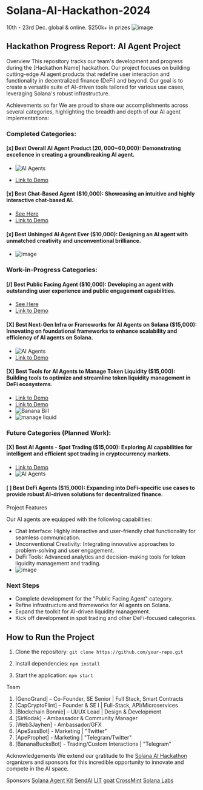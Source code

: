 # Solana-AI-Hackathon-2024
10th - 23rd Dec. global &amp; online. $250k+ in prizes
![image](https://github.com/apeoutmeme/Solana-AI-Hackathon-2024/blob/7c575c348a12740ec8934270bee9d322974de56f/Hackathon-2025-Solana-assets/hackathon.png?raw=true)

## Hackathon Progress Report: AI Agent Project
Overview
This repository tracks our team's development and progress during the [Hackathon Name] hackathon. Our project focuses on building cutting-edge AI agent products that redefine user interaction and functionality in decentralized finance (DeFi) and beyond. Our goal is to create a versatile suite of AI-driven tools tailored for various use cases, leveraging Solana's robust infrastructure.

Achievements so far
We are proud to share our accomplishments across several categories, highlighting the breadth and depth of our AI agent implementations:

### Completed Categories:
#### [x] Best Overall AI Agent Product ($20,000-$60,000): Demonstrating excellence in creating a groundbreaking AI agent.
- ![AI Agents](https://github.com/apeoutmeme/resources/blob/main/assets/Hackathon-2025-Solana-assets/AIAgents.png?raw=true)

- [Link to Demo](https://youtu.be/5nlNK3FHvws)

#### [x] Best Chat-Based Agent ($10,000): Showcasing an intuitive and highly interactive chat-based AI.

- [See Here](https://github.com/apeoutmeme/Solana-AI-Hackathon-2024/blob/main/ApeDefiNavigator.md)
- [Link to Demo](https://youtu.be/5nlNK3FHvws)

#### [x] Best Unhinged AI Agent Ever ($10,000): Designing an AI agent with unmatched creativity and unconventional brilliance.
- ![image](https://github.com/apeoutmeme/Solana-AI-Hackathon-2024/blob/7c575c348a12740ec8934270bee9d322974de56f/Hackathon-2025-Solana-assets/apeSass.png?raw=true)

### Work-in-Progress Categories:
#### [/] Best Public Facing Agent ($10,000): Developing an agent with outstanding user experience and public engagement capabilities.

- [See Here](https://github.com/apeoutmeme/Solana-AI-Hackathon-2024/blob/main/ApeDefiNavigator.md)
- [Link to Demo](https://youtube.com/shorts/8P6By6ho9YU?feature=share)

#### [X] Best Next-Gen Infra or Frameworks for AI Agents on Solana ($15,000): Innovating on foundational frameworks to enhance scalability and efficiency of AI agents on Solana.
- ![AI Agents](https://github.com/apeoutmeme/resources/blob/main/assets/Hackathon-2025-Solana-assets/apemind1.png?raw=true)
- [Link to Demo](https://youtube.com/shorts/8P6By6ho9YU?feature=share)


#### [X] Best Tools for AI Agents to Manage Token Liquidity ($15,000): Building tools to optimize and streamline token liquidity management in DeFi ecosystems.
- [Link to Demo](https://youtube.com/shorts/6oPZoRMNzk4?feature=share)
- [Link to Demo](https://youtube.com/shorts/6UoK2ZHq78M?feature=share)
- ![Banana Bill](https://github.com/apeoutmeme/resources/blob/main/assets/Hackathon-2025-Solana-assets/bb.png?raw=true)
- ![manage liquid](https://github.com/apeoutmeme/resources/blob/main/assets/Hackathon-2025-Solana-assets/manageliquid.png?raw=true)

### Future Categories (Planned Work):
#### [X] Best AI Agents - Spot Trading ($15,000): Exploring AI capabilities for intelligent and efficient spot trading in cryptocurrency markets.
- [Link to Demo](https://youtube.com/shorts/pLLQ42dHaHs?feature=share)
- ![AI Agents](https://github.com/apeoutmeme/resources/blob/main/assets/Hackathon-2025-Solana-assets/auto-tp.png?raw=true)


#### [ ] Best DeFi Agents ($15,000): Expanding into DeFi-specific use cases to provide robust AI-driven solutions for decentralized finance.
Project Features



Our AI agents are equipped with the following capabilities:

- Chat Interface: Highly interactive and user-friendly chat functionality for seamless communication.
- Unconventional Creativity: Integrating innovative approaches to problem-solving and user engagement.
- DeFi Tools: Advanced analytics and decision-making tools for token liquidity management and trading.
- ![image](https://github.com/apeoutmeme/resources/blob/main/assets/Hackathon-2025-Solana-assets/code-snip.png?raw=true)

### Next Steps
- Complete development for the "Public Facing Agent" category.
- Refine infrastructure and frameworks for AI agents on Solana.
- Expand the toolkit for AI-driven liquidity management.
- Kick off development in spot trading and other DeFi-focused categories.



## How to Run the Project
1. Clone the repository:
`git clone https://github.com/your-repo.git`

2. Install dependencies:
`npm install`

3. Start the application:
`npm start`

Team
1. [GenoGrand] – Co-Founder, SE Senior | Full Stack, Smart Contracts
2. [CapCryptoFlint] – Founder & SE I | Full-Stack, API/Microservices
3. [Blockchain Bonnie] – UI/UX Lead | Design & Development
4. [SirKodak] - Ambassador & Community Manager
5. [Web3Jayhen] - Ambassador/GFX
6. [ApeSassBot] - Marketing | "Twitter"
7. [ApeProphet] - Marketing | "Telegram/Twitter"
8. [BananaBucksBot] - Trading/Custom Interactions | "Telegram"

Acknowledgements
We extend our gratitude to the [Solana AI Hackathon](https://github.com/sendaifun) organizers and sponsors for this incredible opportunity to innovate and compete in the AI space.

Sponsors 
[Solana Agent Kit](https://github.com/sendaifun/solana-agent-kit)
[SendAI](https://github.com/sendaifun)
[LIT](https://github.com/LIT-Protocol)
[goat](https://github.com/goat-sdk)
[CrossMint](https://github.com/Crossmint/crossmint-sdk)
[Solana Labs](https://github.com/solana-labs/solana)

